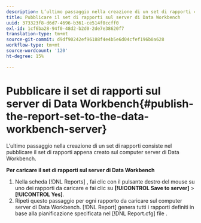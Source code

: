 ```yaml
---
description: L’ultimo passaggio nella creazione di un set di rapporti consiste nel pubblicare il set di rapporti appena creato sul computer server di Data Workbench.
title: Pubblicare il set di rapporti sul server di Data Workbench
uuid: 373323f8-d6d7-4696-b361-ce514f0ccff0
exl-id: 1cf6ba28-94f0-48d2-b2d0-2de7e38620f7
translation-type: tm+mt
source-git-commit: d9df90242ef96188f4e4b5e6d04cfef196b0a628
workflow-type: tm+mt
source-wordcount: '120'
ht-degree: 15%

---
```


# Pubblicare il set di rapporti sul server di Data Workbench{#publish-the-report-set-to-the-data-workbench-server}

L’ultimo passaggio nella creazione di un set di rapporti consiste nel pubblicare il set di rapporti appena creato sul computer server di Data Workbench.

**Per caricare il set di rapporti sul server di Data Workbench**

1. Nella scheda [!DNL Reports] , fai clic con il pulsante destro del mouse su uno dei rapporti da caricare e fai clic su **[!UICONTROL Save to server]** > **[!UICONTROL Yes]**.
1. Ripeti questo passaggio per ogni rapporto da caricare sul computer server di Data Workbench.
   [!DNL Report] genera tutti i rapporti definiti in base alla pianificazione specificata nel  [!DNL Report.cfg] file .
